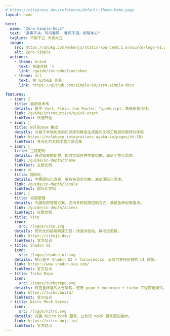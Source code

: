 ```yaml
---
# https://vitepress.dev/reference/default-theme-home-page
layout: home

hero:
  name: "Zero-Simple-Docs"
  text: "遇事不决，可问春风  春风不语，即随本心"
  tagline: 不破不立 大破大立
  image:
    src: https://unpkg.com/@vbenjs/static-source@0.1.6/source/logo-v1.webp
    alt: Zero Simple
  actions:
    - theme: brand
      text: 快速开始 ->
      link: /guide/introduction/vben
    - theme: alt
      text: 在 GitHub 查看
      link: https://github.com/simple-99/zero-simple-docs

features:
  - icon: 🚀
    title: 最新技术栈
    details: 基于 Vue3、Pinia、Vue Router、TypeScript、等最新技术栈。
    link: /guide/introduction/quick-start
    linkText: 快速开始
  - icon: 🦄
    title: Nólëbase 集成
    details: 为基于本地优先的知识库和静态生成器的文档工程提供更好的体验
    link: https://nolebase-integrations.ayaka.io/pages/zh-CN/
    linkText: 多元化的文档工程工具合集
  - icon: 🎨
    title: 主题定制
    details: 通过简单的配置，即可实现各种主题切换，满足个性化需求。
    link: /guide/in-depth/theme
    linkText: 主题文档
  - icon: 🌐
    title: 国际化
    details: 内置国际化方案，支持多语言切换，满足国际化需求。
    link: /guide/in-depth/locale
    linkText: 国际化文档
  - icon: 🔐
    title: 权限管理
    details: 内置权限管理方案，支持多种权限控制方式，满足各种权限需求。
    link: /guide/in-depth/access
    linkText: 权限文档
  - title: Vite
    icon:
      src: /logos/vite.svg
    details: 现代化的前端构建工具，快速冷启动，瞬间热更新。
    link: https://vitejs.dev/
    linkText: 官方站点
  - title: Shadcn UI
    icon:
      src: /logos/shadcn-ui.svg
    details: 核心基于 Shadcn UI + Tailwindcss，业务可支持任意的 UI 框架。
    link: https://www.shadcn-vue.com/
    linkText: 官方站点
  - title: Turbo Repo
    icon:
      src: /logos/turborepo.svg
    details: 规范且标准的大仓架构，使用 pnpm + monorepo + turbo 工程管理模式，提供企业级开发规范。
    link: https://turbo.build/
    linkText: 官方站点
  - title: Nitro Mock Server
    icon:
      src: /logos/nitro.svg
    details: 内置 Nitro Mock 服务，让你的 mock 服务更加强大。
    link: https://nitro.unjs.io/
    linkText: 官方站点
---
```

